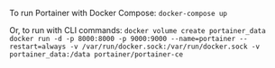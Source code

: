 To run Portainer with Docker Compose: 
`docker-compose up`   
  
Or, to run with CLI commands:
`docker volume create portainer_data`     
`docker run -d -p 8000:8000 -p 9000:9000 --name=portainer --restart=always -v /var/run/docker.sock:/var/run/docker.sock -v portainer_data:/data portainer/portainer-ce`
